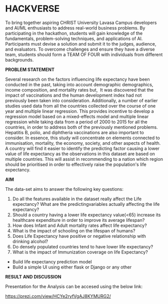 # HACKVERSE
To bring together aspiring CHRIST University Lavasa Campus developers and AI/ML enthusiasts to address real-world business problems. By participating in the hackathon, students will gain knowledge of the fundamentals, problem-solving techniques, and applications of Al. Participants must devise a solution and submit it to the judges, audience, and evaluators. To overcome challenges and ensure they have a diverse team, students should form a TEAM OF FOUR with individuals from different backgrounds.


**PROBLEM STATEMENT**

Several research on the factors influencing life expectancy have been conducted in the past,
taking into account demographic demographics, income composition, and mortality rates but, 
It was discovered that the impact of vaccinations and the human development index had not previously been taken into consideration. 
Additionally, a number of earlier studies used data from all the countries collected over the course of one year and multiple linear regression.
This provides incentive to develop a regression model based on a mixed-effects model and multiple linear regression while taking data from a period of 
2000 to 2015 for all the countries, in order to address both of the previously mentioned problems.
Hepatitis B, polio, and diphtheria vaccinations are also important to consider. In essence, this study will concentrate on elements connected to immunisation,
mortality, the economy, society, and other aspects of health. A country will find it easier to identify the predicting factor causing a lower value of
life expectancy as the observations in this dataset are based on multiple countries. This will assist in recommending to a nation which region should be prioritised 
in order to effectively raise the population's life expectancy.

**AIM**

The data-set aims to answer the following key questions:
1. Do all the features available in the dataset really affect the Life expectancy? What are the predictingvariables actually affecting the life expectancy?
2. Should a country having a lower life expectancy value(<65) increase its healthcare expenditure in order
to improve its average lifespan?
3. How does Infant and Adult mortality rates affect life expectancy?
4. What is the impact of schooling on the lifespan of humans?
5. Does Life Expectancy have positive or negative relationship with drinking alcohol?
6. Do densely populated countries tend to have lower life expectancy?
7. What is the impact of Immunization coverage on life Expectancy? 
- Build life expectancy prediction model 
- Build a simple UI using either flask or Django or any other



**RESULT AND DISCUSSION**

Presentation for the Analysis can be accesed using the below link:

https://prezi.com/view/HCYe2ryfVgAJ8KYMURG2/

